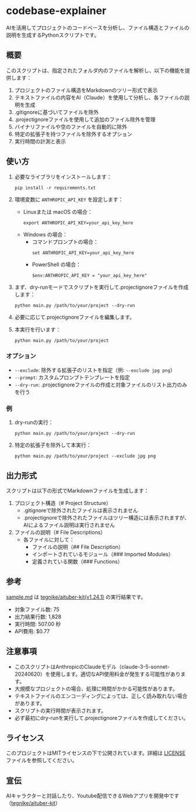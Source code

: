 # codebase-explainer

AIを活用してプロジェクトのコードベースを分析し、ファイル構造とファイルの説明を生成するPythonスクリプトです。

## 概要

このスクリプトは、指定されたフォルダ内のファイルを解析し、以下の機能を提供します：

1. プロジェクトのファイル構造をMarkdownのツリー形式で表示
2. テキストファイルの内容をAI（Claude）を使用して分析し、各ファイルの説明を生成
3. .gitignoreに基づいてファイルを除外
4. .projectignoreファイルを使用して追加のファイル除外を管理
5. バイナリファイルや空のファイルを自動的に除外
6. 特定の拡張子を持つファイルを除外するオプション
7. 実行時間の計測と表示

## 使い方

1. 必要なライブラリをインストールします：
   ```
   pip install -r requirements.txt
   ```

2. 環境変数に `ANTHROPIC_API_KEY` を設定します：
   - Linuxまたは macOS の場合：
     ```
     export ANTHROPIC_API_KEY=your_api_key_here
     ```
   - Windows の場合：
     - コマンドプロンプトの場合：
       ```
       set ANTHROPIC_API_KEY=your_api_key_here
       ```
     - PowerShell の場合：
       ```
       $env:ANTHROPIC_API_KEY = "your_api_key_here"
       ```

3. まず、dry-runモードでスクリプトを実行して.projectignoreファイルを作成します：
   ```
   python main.py /path/to/your/project --dry-run
   ```

4. 必要に応じて.projectignoreファイルを編集します。

5. 本実行を行います：
   ```
   python main.py /path/to/your/project
   ```

### オプション

- `--exclude`: 除外する拡張子のリストを指定（例: `--exclude jpg png`）
- `--prompt`: カスタムプロンプトテンプレートを指定
- `--dry-run`: .projectignoreファイルの作成と対象ファイルのリスト出力のみを行う

### 例

1. dry-runの実行：
   ```
   python main.py /path/to/your/project --dry-run
   ```

2. 特定の拡張子を除外して本実行：
   ```
   python main.py /path/to/your/project --exclude jpg png
   ```

## 出力形式

スクリプトは以下の形式でMarkdownファイルを生成します：

1. プロジェクト構造（# Project Structure）
   - .gitignoreで除外されたファイルは表示されません
   - .projectignoreで除外されたファイルはツリー構造には表示されますが、AIによるファイル説明は実行されません
2. ファイルの説明（# File Descriptions）
   - 各ファイルに対して：
     - ファイルの説明（## File Description）
     - インポートされているモジュール（### Imported Modules）
     - 定義されている関数（### Functions）

## 参考

[sample.md](samples/summary.md) は [tegnike/aituber-kit(v1.24.1)](https://github.com/tegnike/aituber-kit) の実行結果です。

- 対象ファイル数: 75
- 出力結果行数: 1,828
- 実行時間: 507.00 秒
- API費用: $0.77

## 注意事項

- このスクリプトはAnthropicのClaudeモデル（claude-3-5-sonnet-20240620）を使用します。適切なAPI使用料金が発生する可能性があります。
- 大規模なプロジェクトの場合、処理に時間がかかる可能性があります。
- テキストファイルのエンコーディングによっては、正しく読み取れない場合があります。
- スクリプトの実行時間が表示されます。
- 必ず最初にdry-runを実行して.projectignoreファイルを作成してください。

## ライセンス

このプロジェクトはMITライセンスの下で公開されています。詳細は [LICENSE](LICENSE) ファイルを参照してください。

## 宣伝

AIキャラクターと対話したり、Youtube配信できるWebアプリを開発中です（[tegnike/aituber-kit](https://github.com/tegnike/aituber-kit)）
